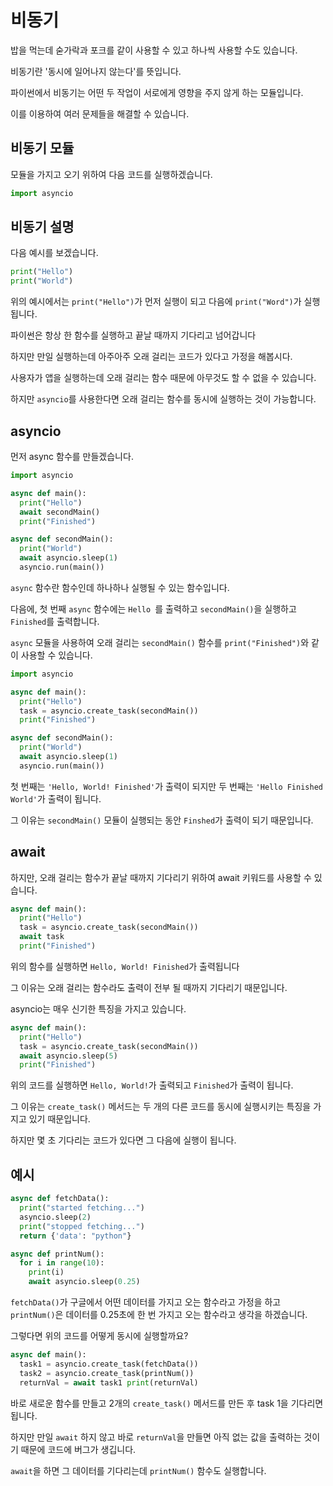 # 비동기

밥을 먹는데 숟가락과 포크를 같이 사용할 수 있고 하나씩 사용할 수도 있습니다.

비동기란 '동시에 일어나지 않는다'를 뜻입니다.

파이썬에서 비동기는 어떤 두 작업이 서로에게 영향을 주지 않게 하는 모듈입니다.

이를 이용하여 여러 문제들을 해결할 수 있습니다.

## 비동기 모듈

모듈을 가지고 오기 위하여 다음 코드를 실행하겠습니다.

```py
import asyncio
```

## 비동기 설명

다음 예시를 보겠습니다.

```py
print("Hello")
print("World")
```

위의 예시에서는 `print("Hello")`가 먼저 실행이 되고 다음에 `print("Word")`가 실행됩니다.

파이썬은 항상 한 함수를 실행하고 끝날 때까지 기다리고 넘어갑니다

하지만 만일 실행하는데 아주아주 오래 걸리는 코드가 있다고 가정을 해봅시다.

사용자가 앱을 실행하는데 오래 걸리는 함수 때문에 아무것도 할 수 없을 수 있습니다.

하지만 `asyncio`를 사용한다면 오래 걸리는 함수를 동시에 실행하는 것이 가능합니다.

## asyncio

먼저 async 함수를 만들겠습니다.

```py
import asyncio

async def main():
  print("Hello")
  await secondMain()
  print("Finished")

async def secondMain():
  print("World")
  await asyncio.sleep(1)
  asyncio.run(main())
```

`async` 함수란 함수인데 하나하나 실행될 수 있는 함수입니다.

다음에, 첫 번째 `async` 함수에는 `Hello `를 출력하고 `secondMain()`을 실행하고 `Finished`를 출력합니다.

`async` 모듈을 사용하여 오래 걸리는 `secondMain()` 함수를 `print("Finished")`와 같이 사용할 수 있습니다.

```py
import asyncio

async def main():
  print("Hello")
  task = asyncio.create_task(secondMain())
  print("Finished")

async def secondMain():
  print("World")
  await asyncio.sleep(1)
  asyncio.run(main())
```

첫 번째는 `'Hello, World! Finished'`가 출력이 되지만 두 번째는 `'Hello Finished World'`가 출력이 됩니다.

그 이유는 `secondMain()` 모듈이 실행되는 동안 `Finshed`가 출력이 되기 때문입니다.

## await

하지만, 오래 걸리는 함수가 끝날 때까지 기다리기 위하여 await 키워드를 사용할 수 있습니다.

```py
async def main():
  print("Hello")
  task = asyncio.create_task(secondMain())
  await task
  print("Finished")
```

위의 함수를 실행하면 `Hello, World! Finished`가 출력됩니다

그 이유는 오래 걸리는 함수라도 출력이 전부 될 때까지 기다리기 때문입니다.

asyncio는 매우 신기한 특징을 가지고 있습니다.

```py
async def main():
  print("Hello")
  task = asyncio.create_task(secondMain())
  await asyncio.sleep(5)
  print("Finished")
```

위의 코드를 실행하면 `Hello, World!`가 출력되고 `Finished`가 출력이 됩니다.

그 이유는 `create_task()` 메서드는 두 개의 다른 코드를 동시에 실행시키는 특징을 가지고 있기 때문입니다.

하지만 몇 초 기다리는 코드가 있다면 그 다음에 실행이 됩니다.

## 예시
```py
async def fetchData():
  print("started fetching...")
  asyncio.sleep(2)
  print("stopped fetching...")
  return {'data': "python"}

async def printNum():
  for i in range(10):
    print(i)
    await asyncio.sleep(0.25)
```

`fetchData()`가 구글에서 어떤 데이터를 가지고 오는 함수라고 가정을 하고 `printNum()`은 데이터를 0.25초에 한 번 가지고 오는 함수라고 생각을 하겠습니다.

그렇다면 위의 코드를 어떻게 동시에 실행할까요?

```py
async def main():
  task1 = asyncio.create_task(fetchData())
  task2 = asyncio.create_task(printNum())
  returnVal = await task1 print(returnVal)
```

바로 새로운 함수를 만들고 2개의 `create_task()` 메서드를 만든 후 task 1을 기다리면 됩니다.

하지만 만일 `await` 하지 않고 바로 `returnVal`을 만들면 아직 없는 값을 출력하는 것이기 때문에 코드에 버그가 생깁니다.

`await`을 하면 그 데이터를 기다리는데 `printNum()` 함수도 실행합니다.

